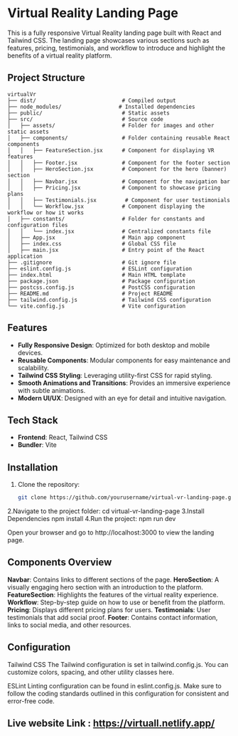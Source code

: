 # Virtual Reality Landing Page

This is a fully responsive Virtual Reality landing page built with React and Tailwind CSS. 
The landing page showcases various sections such as features, pricing, testimonials, and workflow to introduce 
and highlight the benefits of a virtual reality platform.

## Project Structure

```
virtualVr
├── dist/                           # Compiled output
├── node_modules/                  # Installed dependencies
├── public/                         # Static assets
├── src/                            # Source code
│   ├── assets/                     # Folder for images and other static assets
│   ├── components/                 # Folder containing reusable React components
│   │   ├── FeatureSection.jsx      # Component for displaying VR features
│   │   ├── Footer.jsx              # Component for the footer section
│   │   ├── HeroSection.jsx         # Component for the hero (banner) section
│   │   ├── Navbar.jsx              # Component for the navigation bar
│   │   ├── Pricing.jsx             # Component to showcase pricing plans
│   │   ├── Testimonials.jsx         # Component for user testimonials
│   │   └── Workflow.jsx            # Component displaying the workflow or how it works
│   ├── constants/                  # Folder for constants and configuration files
│   │   └── index.jsx               # Centralized constants file
│   ├── App.jsx                     # Main app component
│   ├── index.css                   # Global CSS file
│   ├── main.jsx                    # Entry point of the React application
├── .gitignore                      # Git ignore file
├── eslint.config.js                # ESLint configuration
├── index.html                      # Main HTML template
├── package.json                    # Package configuration
├── postcss.config.js               # PostCSS configuration
├── README.md                       # Project README
├── tailwind.config.js              # Tailwind CSS configuration
└── vite.config.js                  # Vite configuration
```

## Features

- **Fully Responsive Design**: Optimized for both desktop and mobile devices.
- **Reusable Components**: Modular components for easy maintenance and scalability.
- **Tailwind CSS Styling**: Leveraging utility-first CSS for rapid styling.
- **Smooth Animations and Transitions**: Provides an immersive experience with subtle animations.
- **Modern UI/UX**: Designed with an eye for detail and intuitive navigation.

## Tech Stack

- **Frontend**: React, Tailwind CSS
- **Bundler**: Vite

## Installation

1. Clone the repository:
   ```bash
   git clone https://github.com/yourusername/virtual-vr-landing-page.git
2.Navigate to the project folder:
   cd virtual-vr-landing-page
3.Install Dependencies
    npm install
4.Run the project:
    npm run dev

Open your browser and go to http://localhost:3000 to view the landing page.

## Components Overview
**Navbar**: Contains links to different sections of the page.
**HeroSection**: A visually engaging hero section with an introduction to the platform.
**FeatureSection**: Highlights the features of the virtual reality experience.
**Workflow**: Step-by-step guide on how to use or benefit from the platform.
**Pricing**: Displays different pricing plans for users.
**Testimonials**: User testimonials that add social proof.
**Footer**: Contains contact information, links to social media, and other resources.

## Configuration
Tailwind CSS
The Tailwind configuration is set in tailwind.config.js. You can customize colors, spacing, and other utility classes here.

ESLint
Linting configuration can be found in eslint.config.js. Make sure to follow the coding standards outlined in this configuration for consistent and error-free code.

## Live website Link : https://virtuall.netlify.app/
